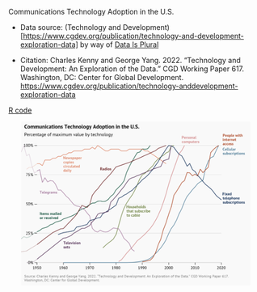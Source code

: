 Communications Technology Adoption in the U.S.

* Data source: (Technology and Development)[https://www.cgdev.org/publication/technology-and-development-exploration-data] by way of [Data Is Plural](https://www.data-is-plural.com/archive/2022-07-13-edition/)

* Citation: Charles Kenny and George Yang. 2022. “Technology and Development: An Exploration of the Data.” CGD Working Paper 617. Washington, DC: Center for Global Development. https://www.cgdev.org/publication/technology-anddevelopment-exploration-data

[R code](https://github.com/leeolney3/Tables/blob/main/2022/technology_adoption/script.R)

<p align="center">

<img src="https://github.com/leeolney3/Tables/blob/main/2022/technology_adoption/p1.png" width="90%"/>

</p>

